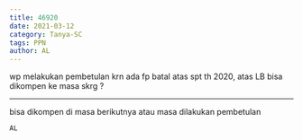 ```yaml
---
title: 46920
date: 2021-03-12
category: Tanya-SC
tags: PPN
author: AL
---
```


wp melakukan pembetulan krn ada fp batal atas spt th 2020, atas LB bisa dikompen ke masa skrg ?

---

bisa dikompen di masa berikutnya atau masa dilakukan pembetulan

`AL`
